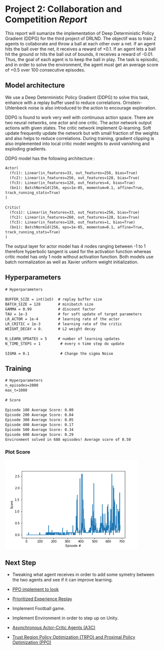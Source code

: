 # Project 2: Collaboration and Competition *Report*

This report will sumarize the implementation of Deep Deterministic Policy Gradient (DDPG) for the third project of DRLND.
The objectif was to train 2 agents to collaborate and throw a ball at each other over a net. If an agent hits the ball over the net, it receives a reward of +0.1.  If an agent lets a ball hit the ground or hits the ball out of bounds, it receives a reward of -0.01.  Thus, the goal of each agent is to keep the ball in play.
The task is episodic, and in order to solve the environment, the agent must get an average score of +0.5 over 100 consecutive episodes.

## Model architecture

We use a Deep Deterministic Policy Gradient (DDPG) to solve this task, enhance with a replay buffer used to reduce correlations. Ornstein-Uhlenbeck noise is also introduced to the action to encourage exploration.

DDPG is found to work very well with continuous action space.
There are two neural networks, one actor and one critic. The actor network output actions with given states. The critic network implement Q-learning.
Soft update frequently update the network but with small fraction of the weights and also helps to reduce correlations. During training, gradient clipping is also implemented into local critic model weights to avoid vanishing and exploding gradients.

DDPG model has the following architecture : 


```
Actor(
  (fc1): Linear(in_features=33, out_features=256, bias=True)
  (fc2): Linear(in_features=256, out_features=128, bias=True)
  (fc3): Linear(in_features=128, out_features=4, bias=True)
  (bn1): BatchNorm1d(256, eps=1e-05, momentum=0.1, affine=True, track_running_stats=True)
)

Critic(
  (fcs1): Linear(in_features=33, out_features=256, bias=True)
  (fc2): Linear(in_features=260, out_features=128, bias=True)
  (fc3): Linear(in_features=128, out_features=1, bias=True)
  (bn1): BatchNorm1d(256, eps=1e-05, momentum=0.1, affine=True, track_running_stats=True)
)
```

The output layer for actor model has 4 nodes ranging between -1 to 1 therefore hyperbolic tangent is used for the activation function whereas critic model has only 1 node without activation function. Both models use batch normalization as well as Xavier uniform weight initialization.

## Hyperparameters

```
# Hyperparameters

BUFFER_SIZE = int(1e5)  # replay buffer size
BATCH_SIZE = 128        # minibatch size
GAMMA = 0.99            # discount factor
TAU = 1e-3              # for soft update of target parameters
LR_ACTOR = 1e-4         # learning rate of the actor 
LR_CRITIC = 1e-3        # learning rate of the critic
WEIGHT_DECAY = 0.       # L2 weight decay

N_LEARN_UPDATES = 5     # number of learning updates
N_TIME_STEPS = 1         # every n time step do update

SIGMA = 0.1              # Change the sigma Noise

```

## Training

```
# Hyperparameters 
n_episodes=2000 
max_t=1000

# Score

Episode 100	Average Score: 0.00
Episode 200	Average Score: 0.04
Episode 300	Average Score: 0.05
Episode 400	Average Score: 0.17
Episode 500	Average Score: 0.34
Episode 600	Average Score: 0.29
Environment solved in 688 episodes! Average score of 0.50
```

### Plot Score 
![Deep Deterministic Policy Gradient](DDPG.png)

## Next Step

* Tweaking what agent receives in order to add some symetry between the two agents and see if it can improve learning. 
* [PPO implement to look](https://github.com/jcrudy/drlnd_p3)
* [Prioritized Experience Replay](https://github.com/rlcode/per)


* Implement Football game.
* Implement Environment in order to step up on Unity.
* [Asynchronous Actor-Critic Agents (A3C)](https://medium.com/emergent-future/simple-reinforcement-learning-with-tensorflow-part-8-asynchronous-actor-critic-agents-a3c-c88f72a5e9f2)
* [Trust Region Policy Optimization (TRPO) and Proximal Policy Optimization (PPO)](https://medium.com/@sanketgujar95/trust-region-policy-optimization-trpo-and-proximal-policy-optimization-ppo-e6e7075f39ed)